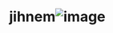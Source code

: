 # jihnem![image](https://user-images.githubusercontent.com/124317537/217095895-f6ad549b-44fe-4cbb-a4a9-2e51b617ee7d.png)
